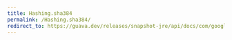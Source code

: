 ```yaml
---
title: Hashing.sha384
permalink: /Hashing.sha384/
redirect_to: https://guava.dev/releases/snapshot-jre/api/docs/com/google/common/hash/Hashing.html#sha384--
---
```

